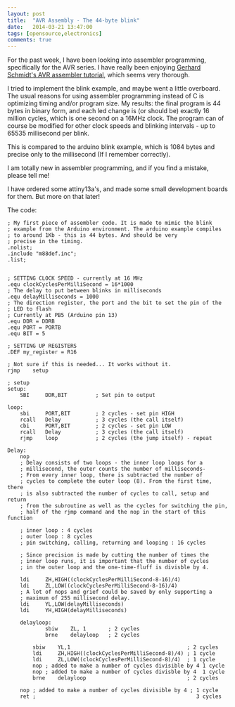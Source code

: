 ```yaml
---
layout: post
title:  "AVR Assembly - The 44-byte blink"
date:   2014-03-21 13:47:00
tags: [opensource,electronics]
comments: true
---
```

For the past week, I have been looking into assembler programming, specifically
for the AVR series. I have really been enjoying [Gerhard Schmidt's AVR assembler
tutorial][avr-tutorial], which seems very thorough.

I tried to implement the blink example, and maybe went a little overboard.
The usual reasons for using assembler programming instead of C is optimizing
timing and/or program size. My results: the final program is 44 bytes in binary
form, and each led change is (or should be) exactly 16 million cycles, which is
one second on a 16MHz clock. The program can of course be modified for other
clock speeds and blinking intervals - up to 65535 millisecond per blink.

This is compared to the arduino blink example, which is 1084 bytes and precise
only to the millisecond (If I remember correctly).

I am totally new in assembler programming, and if you find a mistake, please
tell me! 

I have ordered some attiny13a's, and made some small development boards for
them. But more on that later!

The code:

```
; My first piece of assembler code. It is made to mimic the blink
; example from the Arduino environment. The arduino example compiles
; to around 1Kb - this is 44 bytes. And should be very 
; precise in the timing.
.nolist;
.include "m88def.inc";
.list;


; SETTING CLOCK SPEED - currently at 16 MHz
.equ clockCyclesPerMilliSecond = 16*1000
; The delay to put between blinks in milliseconds
.equ delayMilliseconds = 1000
; The direction register, the port and the bit to set the pin of the
; LED to flash
; Currently at PB5 (Arduino pin 13)
.equ DDR = DDRB
.equ PORT = PORTB
.equ BIT = 5

; SETTING UP REGISTERS
.DEF my_register = R16

; Not sure if this is needed... It works without it.
rjmp	setup

; setup
setup:
    SBI     DDR,BIT         ; Set pin to output

loop:
    sbi     PORT,BIT        ; 2 cycles - set pin HIGH
    rcall   Delay           ; 3 cycles (the call itself) 
    cbi     PORT,BIT        ; 2 cycles - set pin LOW
    rcall   Delay           ; 3 cycles (the call itself)
    rjmp    loop            ; 2 cycles (the jump itself) - repeat
    
Delay:
    nop
    ; Delay consists of two loops - the inner loop loops for a
    ; millisecond, the outer counts the number of milliseconds-
    ; From every inner loop, there is subtracted the number of 
    ; cycles to complete the outer loop (8). From the first time, there
    ; is also subtracted the number of cycles to call, setup and return
    ; from the subroutine as well as the cycles for switching the pin,
    ; half of the rjmp command and the nop in the start of this function
    
    ; inner loop : 4 cycles
    ; outer loop : 8 cycles
    ; pin switching, calling, returning and looping : 16 cycles
    
    ; Since precision is made by cutting the number of times the
    ; inner loop runs, it is important that the number of cycles
    ; in the outer loop and the one-time-fluff is divisble by 4.
    
    ldi     ZH,HIGH((clockCyclesPerMilliSecond-8-16)/4)
    ldi     ZL,LOW((clockCyclesPerMilliSecond-8-16)/4)
    ; A lot of nops and grief could be saved by only supporting a 
    ; maximum of 255 millisecond delay.
    ldi     YL,LOW(delayMilliseconds)
    ldi     YH,HIGH(delayMilliseconds)
    
    delayloop:
            sbiw    ZL, 1       ; 2 cycles
            brne    delayloop   ; 2 cycles
        
        sbiw    YL,1                                     ; 2 cycles
        ldi     ZH,HIGH((clockCyclesPerMilliSecond-8)/4) ; 1 cycle
        ldi     ZL,LOW((clockCyclesPerMilliSecond-8)/4)  ; 1 cycle
        nop ; added to make a number of cycles divisible by 4 1 cycle  
        nop ; added to make a number of cycles divisble by 4  1 cycle
        brne    delayloop                                ; 2 cycles
   
    nop ; added to make a number of cycles divisible by 4 ; 1 cycle
    ret ;                                                   3 cycles
``` 

[avr-tutorial]: http://www.avr-asm-tutorial.net/